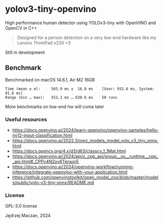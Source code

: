 # yolov3-tiny-openvino

High performance human detector using YOLOv3-tiny with OpenVINO and OpenCV in C++

> Designed for a person detection on a very low-end hardware like my Lenovo ThinkPad x230 <3

Still in development

## Benchmark

Benchmarked on macOS 14.6.1, Air M2 16GB

```
Time (mean ± σ):     565.9 ms ±  16.8 ms    [User: 931.6 ms, System: 91.6 ms]
Range (min … max):   551.1 ms … 638.6 ms    50 runs
```

More benchmarks on low-end hw will come later

### Useful resources

- https://docs.openvino.ai/2024/learn-openvino/openvino-samples/hello-nv12-input-classification.html
- https://docs.openvino.ai/2022.3/omz_models_model_yolo_v3_tiny_onnx.html
- https://docs.opencv.org/4.x/d3/d63/classcv_1_1Mat.html
- https://docs.openvino.ai/2024/api/c_cpp_api/group__ov__runtime__cpp__api.html#_CPPv4N2ov6TensorE
- https://docs.openvino.ai/2024/openvino-workflow/running-inference/integrate-openvino-with-your-application.html
- https://github.com/openvinotoolkit/open_model_zoo/blob/master/models/public/yolo-v3-tiny-onnx/README.md

### License

GPL-3.0 license

Jędrzej Maczan, 2024
